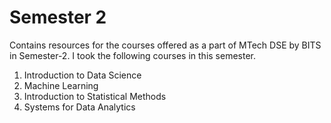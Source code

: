 # Semester 2

Contains resources for the courses offered as a part of MTech DSE by BITS in Semester-2. I took the following courses in this semester.

1. Introduction to Data Science
2. Machine Learning
3. Introduction to Statistical Methods
4. Systems for Data Analytics
